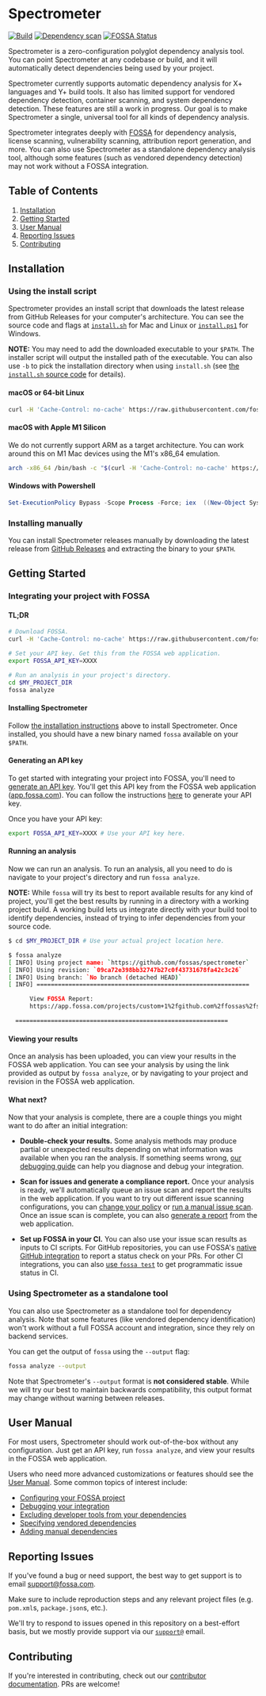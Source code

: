 # Spectrometer

[![Build](https://github.com/fossas/spectrometer/actions/workflows/build.yml/badge.svg)](https://github.com/fossas/spectrometer/actions/workflows/build.yml)
[![Dependency scan](https://github.com/fossas/spectrometer/actions/workflows/dependency-scan.yml/badge.svg)](https://github.com/fossas/spectrometer/actions/workflows/dependency-scan.yml)
[![FOSSA Status](https://app.fossa.com/api/projects/custom%2B1%2Fgithub.com%2Ffossas%2Fspectrometer.svg?type=shield)](https://app.fossa.com/projects/custom%2B1%2Fgithub.com%2Ffossas%2Fspectrometer?ref=badge_shield)

Spectrometer is a zero-configuration polyglot dependency analysis tool. You can point Spectrometer at any codebase or build, and it will automatically detect dependencies being used by your project.

<!-- TODO: Flesh out X and Y. Ideally, link to reference documentation. -->
Spectrometer currently supports automatic dependency analysis for X+ languages and Y+ build tools. It also has limited support for vendored dependency detection, container scanning, and system dependency detection. These features are still a work in progress. Our goal is to make Spectrometer a single, universal tool for all kinds of dependency analysis.

Spectrometer integrates deeply with [FOSSA](https://fossa.com) for dependency analysis, license scanning, vulnerability scanning, attribution report generation, and more. You can also use Spectrometer as a standalone dependency analysis tool, although some features (such as vendored dependency detection) may not work without a FOSSA integration.

## Table of Contents

1. [Installation](#installation)
2. [Getting Started](#getting-started)
3. [User Manual](#user-guide)
4. [Reporting Issues](#reporting-issues)
5. [Contributing](#contributing)

## Installation

### Using the install script

Spectrometer provides an install script that downloads the latest release from GitHub Releases for your computer's architecture. You can see the source code and flags at [`install.sh`](https://github.com/fossas/spectrometer/blob/master/install.sh) for Mac and Linux or [`install.ps1`](https://github.com/fossas/spectrometer/blob/master/install.ps1) for Windows.

**NOTE:** You may need to add the downloaded executable to your `$PATH`. The installer script will output the installed path of the executable. You can also use `-b` to pick the installation directory when using `install.sh` (see [the `install.sh` source code](https://github.com/fossas/spectrometer/blob/master/install.sh) for details).

#### macOS or 64-bit Linux

```bash
curl -H 'Cache-Control: no-cache' https://raw.githubusercontent.com/fossas/spectrometer/master/install.sh | bash
```

#### macOS with Apple M1 Silicon

We do not currently support ARM as a target architecture. You can work around this on M1 Mac devices using the M1's x86_64 emulation.

```bash
arch -x86_64 /bin/bash -c "$(curl -H 'Cache-Control: no-cache' https://raw.githubusercontent.com/fossas/spectrometer/master/install.sh)"
```

#### Windows with Powershell

```powershell
Set-ExecutionPolicy Bypass -Scope Process -Force; iex  ((New-Object System.Net.WebClient).DownloadString('https://raw.githubusercontent.com/fossas/spectrometer/master/install.ps1'))
```

### Installing manually

You can install Spectrometer releases manually by downloading the latest release from [GitHub Releases](https://github.com/fossas/spectrometer/releases) and extracting the binary to your `$PATH`.

## Getting Started

### Integrating your project with FOSSA

#### TL;DR

```sh
# Download FOSSA.
curl -H 'Cache-Control: no-cache' https://raw.githubusercontent.com/fossas/spectrometer/master/install.sh | bash

# Set your API key. Get this from the FOSSA web application.
export FOSSA_API_KEY=XXXX

# Run an analysis in your project's directory.
cd $MY_PROJECT_DIR
fossa analyze
```

#### Installing Spectrometer

Follow [the installation instructions](#installation) above to install Spectrometer. Once installed, you should have a new binary named `fossa` available on your `$PATH`.

#### Generating an API key

To get started with integrating your project into FOSSA, you'll need to [generate an API key](TODO). You'll get this API key from the FOSSA web application ([app.fossa.com](https://app.fossa.com)). You can follow the instructions [here](TODO) to generate your API key.

Once you have your API key:

```sh
export FOSSA_API_KEY=XXXX # Use your API key here.
```

#### Running an analysis

Now we can run an analysis. To run an analysis, all you need to do is navigate to your project's directory and run `fossa analyze`.

**NOTE:** While `fossa` will try its best to report available results for any kind of project, you'll get the best results by running in a directory with a working project build. A working build lets us integrate directly with your build tool to identify dependencies, instead of trying to infer dependencies from your source code.

```sh
$ cd $MY_PROJECT_DIR # Use your actual project location here.

$ fossa analyze
[ INFO] Using project name: `https://github.com/fossas/spectrometer`
[ INFO] Using revision: `09ca72e398bb32747b27c0f43731678fa42c3c26`
[ INFO] Using branch: `No branch (detached HEAD)`
[ INFO] ============================================================

      View FOSSA Report:
      https://app.fossa.com/projects/custom+1%2fgithub.com%2ffossas%2fspectrometer/refs/branch/master/09ca72e398bb32747b27c0f43731678fa42c3c26

  ============================================================
```

#### Viewing your results

Once an analysis has been uploaded, you can view your results in the FOSSA web application. You can see your analysis by using the link provided as output by `fossa analyze`, or by navigating to your project and revision in the FOSSA web application.

#### What next?

Now that your analysis is complete, there are a couple things you might want to do after an initial integration:

- **Double-check your results.** Some analysis methods may produce partial or unexpected results depending on what information was available when you ran the analysis. If something seems wrong, [our debugging guide](TODO) can help you diagnose and debug your integration.

- **Scan for issues and generate a compliance report.** Once your analysis is ready, we'll automatically queue an issue scan and report the results in the web application. If you want to try out different issue scanning configurations, you can [change your policy](TODO) or [run a manual issue scan](TODO). Once an issue scan is complete, you can also [generate a report](TODO) from the web application.

- **Set up FOSSA in your CI.** You can also use your issue scan results as inputs to CI scripts. For GitHub repositories, you can use FOSSA's [native GitHub integration](TODO) to report a status check on your PRs. For other CI integrations, you can also [use `fossa test`](TODO) to get programmatic issue status in CI.

### Using Spectrometer as a standalone tool

You can also use Spectrometer as a standalone tool for dependency analysis. Note that some features (like vendored dependency identification) won't work without a full FOSSA account and integration, since they rely on backend services.

You can get the output of `fossa` using the `--output` flag:

```sh
fossa analyze --output
```

Note that Spectrometer's `--output` format is **not considered stable**. While we will try our best to maintain backwards compatibility, this output format may change without warning between releases.

## User Manual

For most users, Spectrometer should work out-of-the-box without any configuration. Just get an API key, run `fossa analyze`, and view your results in the FOSSA web application.

Users who need more advanced customizations or features should see the [User Manual](./docs/README.md). Some common topics of interest include:

- [Configuring your FOSSA project](TODO)
- [Debugging your integration](TODO)
- [Excluding developer tools from your dependencies](TODO)
- [Specifying vendored dependencies](TODO)
- [Adding manual dependencies](TODO)

## Reporting Issues

If you've found a bug or need support, the best way to get support is to email [support@fossa.com](mailto:support@fossa.com).

Make sure to include reproduction steps and any relevant project files (e.g. `pom.xml`s, `package.json`s, etc.).

We'll try to respond to issues opened in this repository on a best-effort basis, but we mostly provide support via our [`support@`](mailto:support@fossa.com) email.

## Contributing

If you're interested in contributing, check out our [contributor documentation](./docs/contributing/README.md). PRs are welcome!

